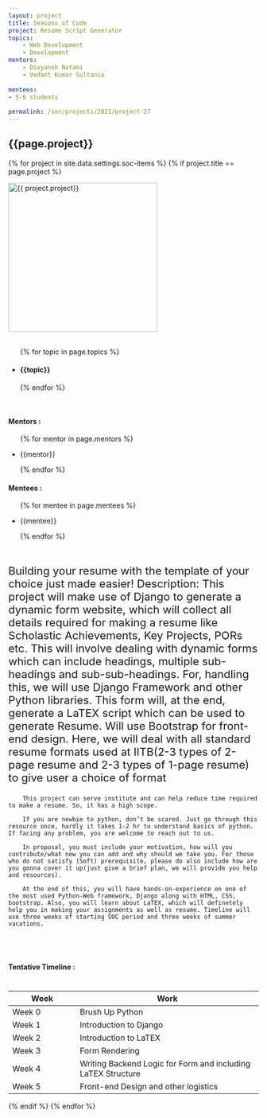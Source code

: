 ```yaml
---
layout: project
title: Seasons of Code
project: Resume Script Generator
topics:
    - Web Development
    - Development
mentors:
    - Divyansh Natani
    - Vedant Kumar Sultania      
    
mentees:
- 5-6 students   
    
permalink: /soc/projects/2021/project-27
---
```


<h2 class="display1 m-3 p-3 text-center">{{page.project}}</h2>

{% for project in site.data.settings.soc-items %}
{% if project.title == page.project %}
<div>
    <img src="{{ site.baseurl }}/{{ project.image }}"  width = "300" height="300" alt="{{ project.project}}" class="border rounded img-soc">
</div>
<div>
    <br>
    <ul>
        {% for topic in page.topics %}
        <li><h4 class="text-primary text-center">{{topic}}</h4></li>
        {% endfor %}
    </ul>
    <br>
    <h4 class="display3  ">Mentors :</h4> 
    <ul>
        {% for mentor in page.mentors %}
        <li><p class="lead">{{mentor}}</p></li>
        {% endfor %}
    </ul>
    <h4 class="display3  ">Mentees :</h4> 
    <ul>
        {% for mentee in page.mentees %}
        <li><p class="lead">{{mentee}}</p></li>
        {% endfor %}
    </ul>
</div>
<div>
    <p class="display3" style = "font-size:22px;" >
        <br>
        Building your resume with the template of your choice just made easier!
        Description: This project will make use of Django to generate a dynamic form website, which will collect all details required for making a resume like Scholastic Achievements, Key Projects, PORs etc. This will involve dealing with dynamic forms which can include headings, multiple sub-headings and sub-sub-headings. For, handling this, we will use Django Framework and other Python libraries. This form will, at the end, generate a LaTEX script which can be used to generate Resume. Will use Bootstrap for front-end design. Here, we will deal with all standard resume formats used at IITB(2-3 types of 2-page resume and 2-3 types of 1-page resume) to give user a choice of format

        This project can serve institute and can help reduce time required to make a resume. So, it has a high scope.

        If you are newbie to python, don’t be scared. Just go through this resource once, hardly it takes 1-2 hr to understand basics of python. If facing any problem, you are welcome to reach out to us.

        In proposal, you must include your motivation, how will you contribute/what new you can add and why should we take you. For those who do not satisfy (Soft) prerequisite, please do also include how are you gonna cover it up(just give a brief plan, we will provide you help and resources).

        At the end of this, you will have hands-on-experience on one of the most used Python-Web framework, Django along with HTML, CSS, bootstrap. Also, you will learn about LaTEX, which will definetely help you in making your assignments as well as resume. Timeline will use three weeks of starting SOC period and three weeks of summer vacations.
 </p>      
<br>
</div>
<div>
    <h4 class="display3" style="margin:40px 0px 40px 0px;">Tentative Timeline :</h4>
    <table class="table table-striped">
    <thead>
        <tr>
        <th>Week</th>
        <th>Work</th>
        </tr>
    </thead>
    <tbody>
    <tr>
      <td style='width: 120px'>Week 0</td>
      <td>Brush Up Python</td>
    </tr>
    <tr>
      <td>Week 1</td>
      <td>Introduction to Django</td>
    </tr>
    <tr>
      <td>Week 2</td>
      <td>Introduction to LaTEX</td>
    </tr>
    <tr>
      <td>Week 3</td>
      <td>Form Rendering</td>
    </tr>
    <tr>
      <td>Week 4</td>
      <td>Writing Backend Logic for Form and including LaTEX Structure</td>
    </tr>
    <tr>
      <td>Week 5</td>
      <td>Front-end Design and other logistics</td>
    </tr>
    </tbody>
    </table>
</div>
{% endif %}
{% endfor %}
